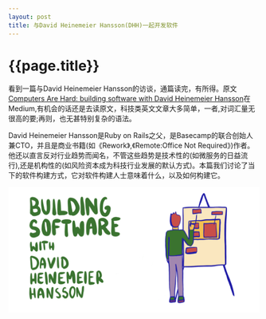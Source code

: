 ```yaml
---
layout: post
title: 与David Heinemeier Hansson(DHH)一起开发软件
---
```

{{page.title}}
================================

看到一篇与David Heinemeier Hansson的访谈，通篇读完，有所得。原文[Computers Are Hard: building software with David Heinemeier Hansson](https://medium.com/computers-are-hard/computers-are-hard-building-software-with-david-heinemeier-hansson-c9025cdf225e)在Medium,有机会的话还是去读原文，科技类英文文章大多简单，一者,对词汇量无很高的要;再则，也无甚特别复杂的语法。<br/>

David Heinemeier Hansson是Ruby on Rails之父，是Basecamp的联合创始人兼CTO，并且是商业书籍(如《Rework》,《Remote:Office Not Required》)作者。他还以直言反对行业趋势而闻名，不管这些趋势是技术性的(如微服务的日益流行),还是机构性的(如风险资本成为科技行业发展的默认方式)。本篇我们讨论了当下的软件构建方式，它对软件构建人士意味着什么，以及如何构建它。<br/>

<img src="/images/posts/2020-10-03/Building_Software_with_David_Heinemeier_Hansson.png">


